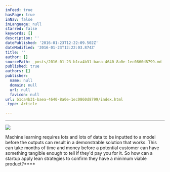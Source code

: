 ```yaml
---
inFeed: true
hasPage: true
inNav: false
inLanguage: null
starred: false
keywords: []
description: ''
datePublished: '2016-01-23T12:22:09.502Z'
dateModified: '2016-01-23T12:22:03.874Z'
title: ''
author: []
sourcePath: _posts/2016-01-23-b1ca4b31-baea-4640-8a0e-1ec0860d8799.md
published: true
authors: []
publisher:
  name: null
  domain: null
  url: null
  favicon: null
url: b1ca4b31-baea-4640-8a0e-1ec0860d8799/index.html
_type: Article

---
```

****
![](https://s3-us-west-2.amazonaws.com/the-grid-img/p/72ede2a0be230c1d9fac5021c1db5911d50a9f33.jpg)

Machine learning requires lots and lots of data to be inputted to a model before the outputs can result in a demonstrable solution that works. This can take months of time and money before a potential customer can have something tangible enough to tell if they'd pay you for it. So how can a startup apply lean strategies to confirm they have a minimum viable product?****